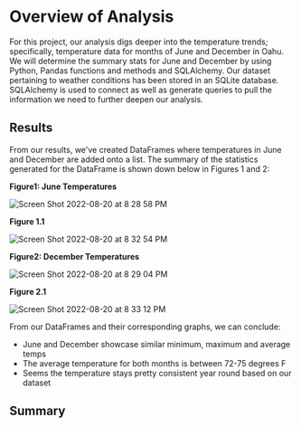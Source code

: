 # Overview of Analysis 

For this project, our analysis digs deeper into the temperature trends; specifically, temperature data for months of June and December in Oahu. We will determine the summary stats for June and December by using Python, Pandas functions and methods and SQLAlchemy. Our dataset pertaining to weather conditions has been stored in an SQLite database. SQLAlchemy is used to connect as well as generate queries to pull the information we need to further deepen our analysis. 

## Results 

From our results, we've created DataFrames where temperatures in June and December are added onto a list. The summary of the statistics generated for the DataFrame is shown down below in Figures 1 and 2:

**Figure1: June Temperatures**

![Screen Shot 2022-08-20 at 8 28 58 PM](https://user-images.githubusercontent.com/106577074/185774112-ae8e74c3-6f80-40a3-ae68-91f44ea279f8.png)

**Figure 1.1**

![Screen Shot 2022-08-20 at 8 32 54 PM](https://user-images.githubusercontent.com/106577074/185774240-eb03cbf8-533a-45c7-b8dc-a7c632f2f94b.png)

**Figure2: December Temperatures**

![Screen Shot 2022-08-20 at 8 29 04 PM](https://user-images.githubusercontent.com/106577074/185774131-bcedf846-d809-4a41-88e5-b7b34e384a87.png)

**Figure 2.1**

![Screen Shot 2022-08-20 at 8 33 12 PM](https://user-images.githubusercontent.com/106577074/185774246-0fdf387a-023b-46eb-9f18-42caba45eb51.png)


From our DataFrames and their corresponding graphs, we can conclude:

- June and December showcase similar minimum, maximum and average temps 
- The average temperature for both months is between 72-75 degrees F
- Seems the temperature stays pretty consistent year round based on our dataset

## Summary 

